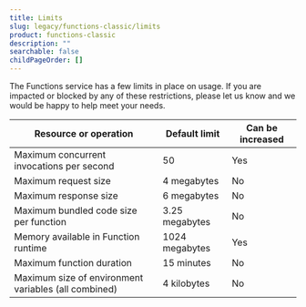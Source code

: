 ```yaml
---
title: Limits
slug: legacy/functions-classic/limits
product: functions-classic
description: ""
searchable: false
childPageOrder: []
---
```


The Functions service has a few limits in place on usage. If you are impacted or blocked by any of these restrictions, please let us know and we would be happy to help meet your needs.

| Resource or operation                                | Default limit  | Can be increased |
| ---------------------------------------------------- | -------------- | ---------------- |
| Maximum concurrent invocations per second            | 50             | Yes              |
| Maximum request size                                 | 4 megabytes    | No               |
| Maximum response size                                | 6 megabytes    | No               |
| Maximum bundled code size per function               | 3.25 megabytes | No               |
| Memory available in Function runtime                 | 1024 megabytes | Yes              |
| Maximum function duration                            | 15 minutes     | No               |
| Maximum size of environment variables (all combined) | 4 kilobytes    | No               |
